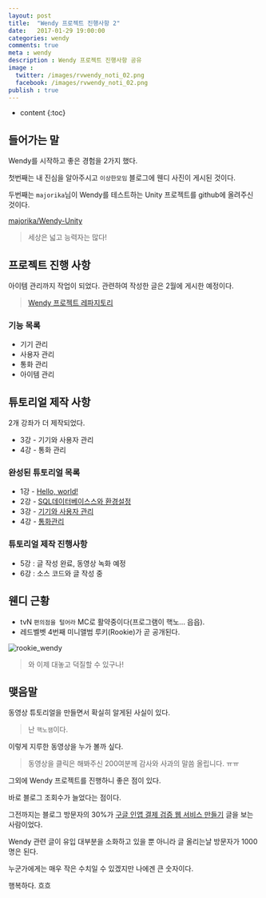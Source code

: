 ```yaml
---
layout: post
title:  "Wendy 프로젝트 진행사항 2"
date:   2017-01-29 19:00:00
categories: wendy
comments: true
meta : wendy
description : Wendy 프로젝트 진행사항 공유
image : 
  twitter: /images/rvwendy_noti_02.png
  facebook: /images/rvwendy_noti_02.png
publish : true
---
```


* content
{:toc}

## 들어가는 말

Wendy를 시작하고 좋은 경험을 2가지 했다.

첫번째는 내 진심을 알아주시고 `이상한모임` 블로그에 웬디 사진이 게시된 것이다.

두번째는 `majorika`님이 Wendy를 테스트하는 Unity 프로젝트를 github에 올려주신 것이다.

[majorika/Wendy-Unity](https://github.com/majorika/Wendy-Unity)

> 세상은 넓고 능력자는 많다!


## 프로젝트 진행 사항
아이템 관리까지 작업이 되었다. 관련하여 작성한 글은 2월에 게시한 예정이다.

> [Wendy 프로젝트 레파지토리](https://github.com/totuworld/Wendy)

### 기능 목록
* 기기 관리
* 사용자 관리
* 통화 관리
* 아이템 관리

## 튜토리얼 제작 사항
2개 강좌가 더 제작되었다.

* 3강 - 기기와 사용자 관리
* 4강 - 통화 관리

### 완성된 튜토리얼 목록
* 1강 - [Hello, world!](https://blog.totu.dev/2016/12/21/azureandunity-01/)
* 2강 - [SQL데이터베이스스와 환경설정](https://blog.totu.dev/2016/12/29/azureandunity-02/)
* 3강 - [기기와 사용자 관리](https://blog.totu.dev/2017/01/12/azureandunity-03/)
* 4강 - [통화관리](https://blog.totu.dev/2017/01/26/azureandunity-04/)

### 튜토리얼 제작 진행사항
* 5강 : 글 작성 완료, 동영상 녹화 예정
* 6강 : 소스 코드와 글 작성 중

## 웬디 근황

* tvN `편의점을 털어라` MC로 활약중이다(프로그램이 핵노... 읍읍).
* 레드벨벳 4번째 미니앨범 루키(Rookie)가 곧 공개된다.

![rookie_wendy](/images/rookie_wendy.jpg)

> 와 이제 대놓고 덕질할 수 있구나!

## 맺음말

동영상 튜토리얼을 만들면서 확실히 알게된 사실이 있다.

> 난 `핵노잼`이다.

이렇게 지루한 동영상을 누가 볼까 싶다.

> 동영상을 클릭은 해봐주신 200여분께 감사와 사과의 말씀 올립니다. ㅠㅠ

그외에 Wendy 프로젝트를 진행하니 좋은 점이 있다.

바로 블로그 조회수가 늘었다는 점이다.

그전까지는 블로그 방문자의 30%가 [구글 인앱 결제 검증 웹 서비스 만들기](https://blog.totu.dev/2016/02/10/google-oauth/) 글을 보는 사람이었다.

Wendy 관련 글이 유입 대부분을 소화하고 있을 뿐 아니라 글 올리는날 방문자가 1000명은 된다.

누군가에게는 매우 작은 수치일 수 있겠지만 나에겐 큰 숫자이다.

행복하다. 흐흐